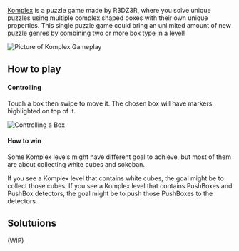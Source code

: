 [Komplex](https://play.fancade.com/606FCCC75BC7252F) is a puzzle game made by R3DZ3R, where you solve unique puzzles using multiple complex shaped boxes with their own unique properties. This single puzzle game could bring an unlimited amount of new puzzle genres by combining two or more box type in a level!

![Picture of Komplex Gameplay](https://media.discordapp.net/attachments/815825363006521374/883498011009900564/20210904_064349.jpg)
## How to play

#### Controlling

Touch a box then swipe to move it. The chosen box will have markers highlighted on top of it.

![Controlling a Box](https://media.discordapp.net/attachments/815825363006521374/883505247950082048/20210904_071251.jpg)

#### How to win

Some Komplex levels might have different goal to achieve, but most of them are about collecting white cubes and sokoban.

If you see a Komplex level that contains white cubes, the goal might be to collect those cubes. If you see a Komplex level that contains PushBoxes and PushBox detectors, the goal might be to push those PushBoxes to the detectors.

## Solutuions

(WIP)